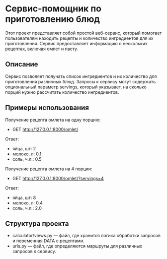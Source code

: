 # Сервис-помощник по приготовлению блюд
Этот проект представляет собой простой веб-сервис, который помогает пользователям находить рецепты и количество ингредиентов для их приготовления. Сервис предоставляет информацию о нескольких рецептах, включая омлет и пасту.

## Описание
Сервис позволяет получать список ингредиентов и их количество для приготовления различных блюд. Запросы к сервису могут содержать опциональный параметр servings, который указывает, на сколько порций нужно рассчитать количество ингредиентов.

## Примеры использования
Получение рецепта омлета на одну порцию:
- GET http://127.0.0.1:8000/omlet/

Ответ:
- яйца, шт: 2
- молоко, л: 0.1
- соль, ч.л.: 0.5
  
Получение рецепта омлета на 4 порции:
- GET http://127.0.0.1:8000/omlet/?servings=4
  
Ответ:
- яйца, шт: 8
- молоко, л: 0.4
- соль, ч.л.: 2.0

## Структура проекта
- calculator/views.py — файл, где хранится логика обработки запросов и переменная DATA с рецептами.
- urls.py — файл, где определяются маршруты для различных запросов к сервису.
